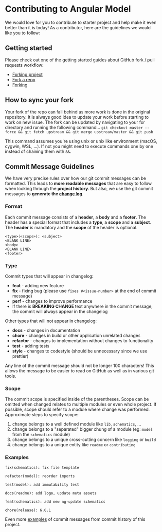 # Contributing to Angular Model

We would love for you to contribute to starter project and help make it even better than it is
today! As a contributor, here are the guidelines we would like you to follow:

## Getting started

Please check out one of the getting started guides about GitHub fork / pull requests workflow:

- [Forking project](https://guides.github.com/activities/forking/)
- [Fork a repo](https://help.github.com/articles/fork-a-repo/)
- [Forking](https://gist.github.com/Chaser324/ce0505fbed06b947d962)

## How to sync your fork

Your fork of the repo can fall behind as more work is done in the original repository.
It is always good idea to update your work before starting to work on new issue.
The fork can be updated by navigating to your for directory and running the following command...
`git checkout master --force && git fetch upstream && git merge upstream/master && git push`

This command assumes you're using unix or unix like environment (macOS, cygwin, WSL, ...).
If not you might need to execute commands one by one instead of chaining them with `&&`.

## Commit Message Guidelines

We have very precise rules over how our git commit messages can be formatted. This leads to **more
readable messages** that are easy to follow when looking through the **project history**. But also,
we use the git commit messages to **generate the [change log](https://github.com/angular-extensions/model/blob/master/CHANGELOG.md)**.

### Format

Each commit message consists of a **header**, a **body** and a **footer**. The header has a special
format that includes a **type**, a **scope** and a **subject**.
The **header** is mandatory and the **scope** of the header is optional.

```
<type>(<scope>): <subject>
<BLANK LINE>
<body>
<BLANK LINE>
<footer>
```

### Type

Commit types that will appear in changelog:

- **feat** - adding new feature
- **fix** - fixing bug (please use `fixes #<issue-number>` at the end of commit message)
- **perf** - changes to improve performance
- If there is **BREAKING CHANGE** text anywhere in the commit message, the commit will always appear in the changelog

Other types that will not appear in changelog:

- **docs** - changes in documentation
- **chore** - changes in build or other application unrelated changes
- **refactor** - changes to implementation without changes to functionality
- **test** - adding tests
- **style** - changes to codestyle (should be unnecessary since we use prettier)

Any line of the commit message should not be longer 100 characters! This allows the message to be easier
to read on GitHub as well as in various git tools.

### Scope

The commit scope is specified inside of the parentheses. Scope can be omitted when changed
relates to multiple modules or even whole project. If possible, scope should refer to a module where change was performed.
Approximate steps to specify scope:

1.  change belongs to a well defined module like `lib`, `schematics`, ...
2.  change belongs to a "separated" bigger chung of a module (eg: `model` from the `schematics` module)
3.  change belongs to a unique cross-cutting concern like `logging` or `build`
4.  change belongs to a unique entity like `readme` or `contributing`

### Examples

```
fix(schematics): fix file template
```

```
refactor(model): reorder imports
```

```
test(model): add immutability test
```

```
docs(readme): add logo, update meta assets
```

```
feat(schematics): add new ng-update schematics
```

```
chore(release): 6.0.1
```

Even more [examples](https://github.com/angular-extensions/model/commits/master) of commit messages from commit history of this project.
